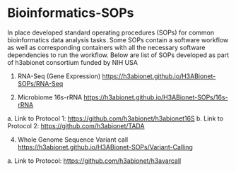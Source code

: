 # Bioinformatics-SOPs
In place developed standard operating procedures (SOPs) for common bioinformatics data analysis tasks. Some SOPs contain a software workflow as well as corresponding containers with all the necessary software dependencies to run the workflow. 
Below are list of SOPs developed as part of h3abionet consortium funded by NIH USA
1. RNA-Seq (Gene Expression)
https://h3abionet.github.io/H3ABionet-SOPs/RNA-Seq

2. Microbiome 16s-rRNA
https://h3abionet.github.io/H3ABionet-SOPs/16s-rRNA

a.  Link to Protocol 1: https://github.com/h3abionet/h3abionet16S 
b.  Link to Protocol 2: https://github.com/h3abionet/TADA

4. Whole Genome Sequence Variant call
https://h3abionet.github.io/H3ABionet-SOPs/Variant-Calling

a.  Link to Protocol: https://github.com/h3abionet/h3avarcall
